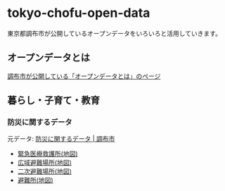 # tokyo-chofu-open-data
東京都調布市が公開しているオープンデータをいろいろと活用していきます。

## オープンデータとは

[調布市が公開している「オープンデータとは」のページ](https://www.city.chofu.tokyo.jp/www/contents/1412581108431/index.html)

## 暮らし・子育て・教育

### 防災に関するデータ

元データ: [防災に関するデータ | 調布市](https://www.city.chofu.tokyo.jp/www/contents/1489138432196/index.html)

- [緊急医療救護所(地図)](https://codeforchofu.github.io/tokyo-chofu-open-data/bousai/kinkyu-iryou-kyuugosho-map.html)
- [広域避難場所(地図)](https://codeforchofu.github.io/tokyo-chofu-open-data/bousai/kouiki-hinanbasho-map.html)
- [二次避難場所(地図)](https://codeforchofu.github.io/tokyo-chofu-open-data/bousai/niji-hinanbasho-map.html)
- [避難所(地図)](https://codeforchofu.github.io/tokyo-chofu-open-data/bousai/hinanjo-map.html)
